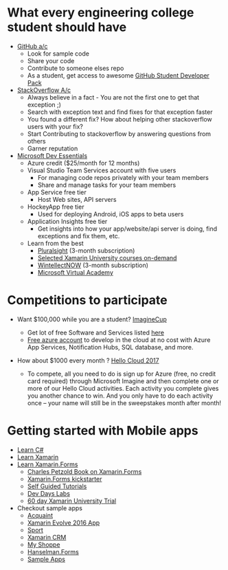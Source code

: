 # What every engineering college student should have
- [GitHub a/c](http://www.github.com)
    - Look for sample code 
    - Share your code 
    - Contribute to someone elses repo
    - As a student, get access to awesome [GitHub Student Developer Pack](https://education.github.com/pack)
- [StackOverflow A/c](http://www.stackoverflow.com)
    - Always believe in a fact - You are not the first one to get that exception ;) 
    - Search with exception text and find fixes for that exception faster
    - You found a different fix? How about helping other stackoverflow users with your fix? 
    - Start Contributing to stackoverflow by answering questions from others
    - Garner reputation
- [Microsoft Dev Essentials](https://www.visualstudio.com/dev-essentials/)
    - Azure credit ($25/month for 12 months)
    - Visual Studio Team Services account with five users
        - For managing code repos privately with your team members
        - Share and manage tasks for your team members
    - App Service free tier
        - Host Web sites, API servers
    - HockeyApp free tier
        - Used for deploying Android, iOS apps to beta users
    - Application Insights free tier
        - Get insights into how your app/website/api server is doing, find exceptions and fix them, etc.
    - Learn from the best
        - [Pluralsight](http://pluralsight.com/) (3-month subscription)
        - [Selected Xamarin University courses on-demand](https://blog.xamarin.com/microsoft-vs-dev-essentials-xamarin-university/)
        - [WintellectNOW](http://WintellectNOW.com)  (3-month subscription)
        - [Microsoft Virtual Academy](https://mva.microsoft.com/) 

# Competitions to participate

- Want $100,000 while you are a student? [ImagineCup](https://imagine.microsoft.com) 
    - Get lot of free Software and Services listed [here](https://catalog.imagine.microsoft.com/en-US/Catalog/)
    - [Free azure account](https://catalog.imagine.microsoft.com/Catalog/Product/99) to develop in the cloud at no cost with Azure App Services, Notification Hubs, SQL database, and more.

    
- How about $1000 every month ? [Hello Cloud 2017](https://compete.imagine.microsoft.com/en-us/category/8)
    -  To compete, all you need to do is sign up for Azure (free, no credit card required) through Microsoft Imagine and then complete one or more of our Hello Cloud activities. Each activity you complete gives you another chance to win. And you only have to do each activity once – your name will still be in the sweepstakes month after month!
    
# Getting started with Mobile apps
- [Learn C#](https://mva.microsoft.com/training-topics/c-app-development#!jobf=Developer&lang=1033)
- [Learn Xamarin](https://mva.microsoft.com/colleges/xamarin)
- [Learn Xamarin.Forms](http://xamarin.com/forms)
    - [Charles Petzold Book on Xamarin.Forms](https://developer.xamarin.com/guides/xamarin-forms/creating-mobile-apps-xamarin-forms/)
    - [Xamarin.Forms kickstarter](http://www.xforms-kickstarter.com/)
    - [Self Guided Tutorials](https://university.xamarin.com/self-guided)
    - [Dev Days Labs](https://github.com/xamarin/dev-days-labs)
    - [60 day Xamarin University Trial](https://www.xamarin.com/university/60)
- Checkout sample apps
    - [Acquaint](https://github.com/xamarinhq/app-acquaint)
    - [Xamarin Evolve 2016 App](https://github.com/xamarinhq/app-evolve)
    - [Sport](https://github.com/xamarin/sport)
    - [Xamarin CRM](https://github.com/xamarin/app-crm)
    - [My Shoppe](https://github.com/jamesmontemagno/MyShoppe)
    - [Hanselman.Forms](https://github.com/jamesmontemagno/Hanselman.Forms)    
    - [Sample Apps](https://developer.xamarin.com/samples/tag/Xamarin.Forms/)
